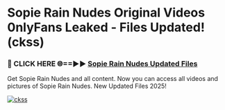 # Sopie Rain Nudes Original Videos 0nlyFans Leaked - Files Updated! (ckss)

<h3>🔴 CLICK HERE 🌐==►► <a href="https://tinyurl.com/yrmya6cz" rel="nofollow">Sopie Rain Nudes Updated Files</a></h3>

Get Sopie Rain Nudes and all content. Now you can access all videos and pictures of Sopie Rain Nudes. New Updated Files 2025!

[![ckss](https://i.imgur.com/FMdXYCs.gif)](https://tinyurl.com/yrmya6cz)
